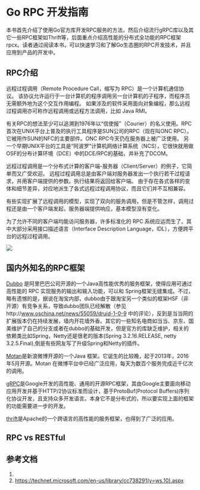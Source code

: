 # Go RPC 开发指南

本书首先介绍了使用Go官方库开发RPC服务的方法，然后介绍流行gRPC库以及其它一些RPC框架如Thrift等，后面重点介绍高性能的分布式全功能的RPC框架 rpcx。读者通过阅读本书，可以快速学习和了解Go生态圈的RPC开发技术，并且应用到产品的开发中。


## RPC介绍
远程过程调用（Remote Procedure Call，缩写为 RPC）是一个计算机通信协议。
该协议允许运行于一台计算机的程序调用另一台计算机的子程序，而程序员无需额外地为这个交互作用编程。
如果涉及的软件采用面向对象编程，那么远程过程调用亦可称作远程调用或远程方法调用，比如 Java RMI。

有关RPC的想法至少可以追溯到1976年以“信使报”（Courier）的名义使用。RPC首次在UNIX平台上普及的执行工具程序是SUN公司的RPC（现在叫ONC RPC）。它被用作SUN的NFC的主要部件。ONC RPC今天仍在服务器上被广泛使用。 
另一个早期UNIX平台的工具是“阿波罗”计算机网络计算系统（NCS），它很快就用做OSF的分布计算环境（DCE）中的DCE/RPC的基础，并补充了DCOM。

远程过程调用是一个分布式计算的客户端-服务器（Client/Server）的例子，它简单而又广受欢迎。
远程过程调用总是由客户端对服务器发出一个执行若干过程请求，并用客户端提供的参数。执行结果将返回给客户端。
由于存在各式各样的变体和细节差异，对应地派生了各式远程过程调用协议，而且它们并不互相兼容。

有些实现扩展了远程调用的模型，实现了双向的服务调用，但是不管怎样，调用过程还是由一个客户端发起，服务器端提供响应，基本模型没有变化。

为了允许不同的客户端均能访问服务器，许多标准化的 RPC 系统应运而生了。其中大部分采用接口描述语言（Interface Description Language，IDL），方便跨平台的远程过程调用。


![](https://i-technet.sec.s-msft.com/dynimg/IC196578.gif)

## 国内外知名的RPC框架

[Dubbo](http://dubbo.io/) 是阿里巴巴公司开源的一个Java高性能优秀的服务框架，使得应用可通过高性能的 RPC 实现服务的输出和输入功能，可以和 Spring框架无缝集成。不过，略有遗憾的是，据说在淘宝内部，dubbo由于跟淘宝另一个类似的框架HSF（非开源）有竞争关系，导致dubbo团队已经解散（参见http://www.oschina.net/news/55059/druid-1-0-9 中的评论），反到是当当网的扩展版本仍在持续发展，墙内开花墙外香。其它的一些知名电商如当当、京东、国美维护了自己的分支或者在dubbo的基础开发，但是官方的库缺乏维护，相关的依赖类比如Spring，Netty还是很老的版本(Spring 3.2.16.RELEASE, netty 3.2.5.Final),倒是有些网友写了升级Spring和Netty的插件。



[Motan]()是新浪微博开源的一个Java 框架。它诞生的比较晚，起于2013年，2016年5月开源。Motan 在微博平台中已经广泛应用，每天为数百个服务完成近千亿次的调用。



[gRPC]()是Google开发的高性能、通用的开源RPC框架，其由Google主要面向移动应用开发并基于HTTP/2协议标准而设计，基于ProtoBuf(Protocol Buffers)序列化协议开发，且支持众多开发语言。本身它不是分布式的，所以要实现上面的框架的功能需要进一步的开发。



[thrift]()是Apache的一个跨语言的高性能的服务框架，也得到了广泛的应用。







## RPC vs RESTful




## 参考文档
1. 
2. https://technet.microsoft.com/en-us/library/cc738291(v=ws.10).aspx